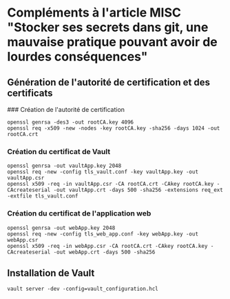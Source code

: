 # Compléments à l'article MISC "Stocker ses secrets dans git, une mauvaise pratique pouvant avoir de lourdes conséquences"

## Génération de l'autorité de certification et des certificats

### Création de l'autorité de certification

```
openssl genrsa -des3 -out rootCA.key 4096
openssl req -x509 -new -nodes -key rootCA.key -sha256 -days 1024 -out rootCA.crt
```

### Création du certificat de Vault

```
openssl genrsa -out vaultApp.key 2048
openssl req -new -config tls_vault.conf -key vaultApp.key -out vaultApp.csr
openssl x509 -req -in vaultApp.csr -CA rootCA.crt -CAkey rootCA.key -CAcreateserial -out vaultApp.crt -days 500 -sha256 -extensions req_ext -extfile tls_vault.conf
```

### Création du certificat de l'application web

```
openssl genrsa -out webApp.key 2048
openssl req -new -config tls_web_app.conf -key webApp.key -out webApp.csr
openssl x509 -req -in webApp.csr -CA rootCA.crt -CAkey rootCA.key -CAcreateserial -out webApp.crt -days 500 -sha256
```

## Installation de Vault

```
vault server -dev -config=vault_configuration.hcl
```

